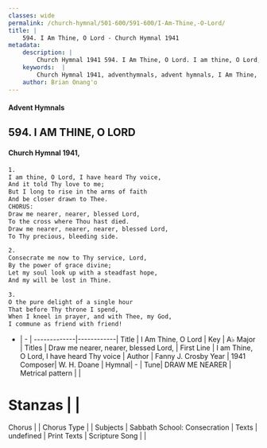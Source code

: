 ```yaml
---
classes: wide
permalink: /church-hymnal/501-600/591-600/I-Am-Thine,-O-Lord/
title: |
    594. I Am Thine, O Lord - Church Hymnal 1941
metadata:
    description: |
        Church Hymnal 1941 594. I Am Thine, O Lord. I am thine, O Lord, I have heard Thy voice, And it told Thy love to me; But I long to rise in the arms of faith And be closer drawn to Thee. CHORUS: Draw me nearer, nearer, blessed Lord, To the cross where Thou hast died. Draw me nearer, nearer, nearer, blessed Lord, To Thy precious, bleeding side. 
    keywords:  |
        Church Hymnal 1941, adventhymnals, advent hymnals, I Am Thine, O Lord, I am Thine, O Lord, I have heard Thy voice. Draw me nearer, nearer, blessed Lord,
    author: Brian Onang'o
---
```


#### Advent Hymnals
## 594. I AM THINE, O LORD
####  Church Hymnal 1941,

```txt
1.
I am thine, O Lord, I have heard Thy voice,
And it told Thy love to me;
But I long to rise in the arms of faith
And be closer drawn to Thee.
CHORUS:
Draw me nearer, nearer, blessed Lord,
To the cross where Thou hast died.
Draw me nearer, nearer, nearer, blessed Lord,
To Thy precious, bleeding side.

2.
Consecrate me now to Thy service, Lord,
By the power of grace divine;
Let my soul look up with a steadfast hope,
And my will be lost in Thine.

3.
O the pure delight of a single hour
That before Thy throne I spend,
When I kneel in prayer, and with Thee, my God,
I commune as friend with friend!

```

- |   -  |
-------------|------------|
Title | I Am Thine, O Lord |
Key | A♭ Major |
Titles | Draw me nearer, nearer, blessed Lord, |
First Line | I am Thine, O Lord, I have heard Thy voice |
Author | Fanny J. Crosby
Year | 1941
Composer| W. H. Doane |
Hymnal|  - |
Tune| DRAW ME NEARER |
Metrical pattern | |
# Stanzas |  |
Chorus |  |
Chorus Type |  |
Subjects | Sabbath School: Consecration |
Texts | undefined |
Print Texts | 
Scripture Song |  |
    
